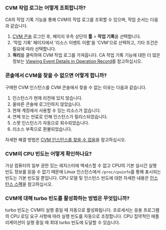 
[](id:Q1)
### CVM 작업 로그는 어떻게 조회합니까?
CA의 작업 기록 기능을 통해 CVM의 작업 로그를 조회할 수 있으며, 작업 순서는 다음과 같습니다.
1. [CVM 콘솔](https://console.intl.cloud.tencent.com/cvm/instance/index?rid=4) 로그인 후, 페이지 우측 상단의 **툴** > **작업 기록**을 선택합니다.
2. ‘작업 기록’ 페이지에서 '리소스 이벤트 이름'을 'CVM'으로 선택하고, 기타 조건은 필요에 따라 선택합니다.
3. **쿼리**를 클릭하여 CVM 작업 로그를 가져옵니다.
CA 작업 기록 기능에 대한 더 많은 정보는 [Viewing Event Details in Operation Record](https://intl.cloud.tencent.com/document/product/1021/40499)를 참고하십시오.


[](id:Q2)
### 콘솔에서 CVM을 찾을 수 없으면 어떻게 합니까?
구매한 CVM 인스턴스를 CVM 콘솔에서 찾을 수 없는 이유는 다음과 같습니다.
1. 인스턴스가 현재 리전에 있지 않습니다.
2. 올바른 콘솔에 로그인하지 않았습니다.
3. 현재 계정에서 사용할 수 있는 리소스가 없습니다.
4. 연체 또는 만료로 인해 인스턴스가 릴리스되었습니다.
5. 스팟 인스턴스가 자동으로 회수되었습니다.
6. 리소스 부족으로 환불되었습니다.

자세한 해결 방법은 [CVM 인스턴스를 찾을 수 없음](https://www.tencentcloud.com/document/product/213/51460)을 참고하십시오.


[](id:Q3)
### CVM의 CPU 빈도는 어떻게 확인하나요?
가상 컴퓨터의 일부 권한 있는 레지스터에 액세스할 수 없고 CPU의 기본 실시간 실행 빈도 정보를 읽을 수 없기 때문에 Linux 인스턴스에서 `/proc/cpuinfo`를 통해 표시되는 빈도는 기본 빈도일 뿐입니다. CPU 모델 및 인스턴스 빈도에 대한 자세한 내용은 [인스턴스 스펙](https://intl.cloud.tencent.com/document/product/213/11518)을 참고하십시오.


[](id:Q4)
### CVM에 대해 turbo 빈도를 활성화하는 방법은 무엇입니까?
turbo 빈도는 CVM이 실행 중일 때 자동으로 활성화됩니다. 프로세서는 응용 프로그램의 CPU 로딩 요구 사항에 따라 실행 빈도를 자동으로 조정합니다. CPU 집약적인 애플리케이션이 실행 중일 때 최대 turbo 빈도에 도달할 수 있습니다.








